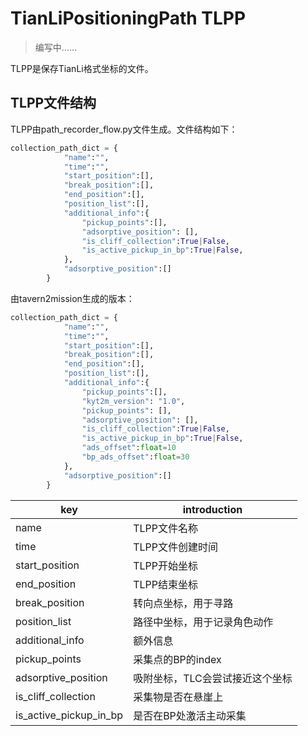 # TianLiPositioningPath TLPP

> 编写中……

TLPP是保存TianLi格式坐标的文件。

## TLPP文件结构

TLPP由path_recorder_flow.py文件生成。文件结构如下：

```python
collection_path_dict = {
            "name":"",
            "time":"",
            "start_position":[],
            "break_position":[],
            "end_position":[],
            "position_list":[],
            "additional_info":{
                "pickup_points":[],
                "adsorptive_position": [],
                "is_cliff_collection":True|False,
                "is_active_pickup_in_bp":True|False,
            },
            "adsorptive_position":[]
        }
```

由tavern2mission生成的版本：

```python
collection_path_dict = {
            "name":"",
            "time":"",
            "start_position":[],
            "break_position":[],
            "end_position":[],
            "position_list":[],
            "additional_info":{
                "pickup_points":[],
                "kyt2m_version": "1.0", 
                "pickup_points": [], 
                "adsorptive_position": [],
                "is_cliff_collection":True|False,
                "is_active_pickup_in_bp":True|False,
                "ads_offset":float=10
                "bp_ads_offset":float=30
            },
            "adsorptive_position":[]
        }
```

| key                    | introduction      |
| ---------------------- | ----------------- |
| name                   | TLPP文件名称          |
| time                   | TLPP文件创建时间        |
| start_position         | TLPP开始坐标          |
| end_position           | TLPP结束坐标          |
| break_position         | 转向点坐标，用于寻路        |
| position_list          | 路径中坐标，用于记录角色动作    |
| additional_info        | 额外信息              |
| pickup_points          | 采集点的BP的index      |
| adsorptive_position    | 吸附坐标，TLC会尝试接近这个坐标 |
| is_cliff_collection    | 采集物是否在悬崖上         |
| is_active_pickup_in_bp | 是否在BP处激活主动采集      |
